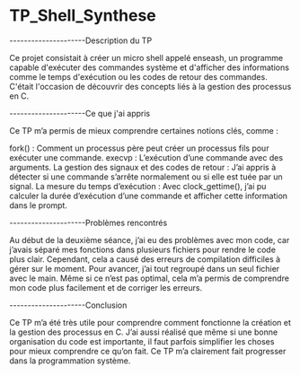 # TP_Shell_Synthese
---------------------Description du TP

Ce projet consistait à créer un micro shell appelé enseash, un programme capable d'exécuter des commandes système et d'afficher des informations comme le temps d'exécution ou les codes de retour des commandes. C'était l'occasion de découvrir des concepts liés à la gestion des processus en C.

---------------------Ce que j'ai appris

Ce TP m’a permis de mieux comprendre certaines notions clés, comme :

fork() : Comment un processus père peut créer un processus fils pour exécuter une commande.
execvp : L’exécution d’une commande avec des arguments.
La gestion des signaux et des codes de retour : J’ai appris à détecter si une commande s’arrête normalement ou si elle est tuée par un signal.
La mesure du temps d’exécution : Avec clock_gettime(), j’ai pu calculer la durée d’exécution d’une commande et afficher cette information dans le prompt.

---------------------Problèmes rencontrés

Au début de la deuxième séance, j’ai eu des problèmes avec mon code, car j’avais séparé mes fonctions dans plusieurs fichiers pour rendre le code plus clair. Cependant, cela a causé des erreurs de compilation difficiles à gérer sur le moment. Pour avancer, j’ai tout regroupé dans un seul fichier avec le main. Même si ce n’est pas optimal, cela m’a permis de comprendre mon code plus facilement et de corriger les erreurs.

---------------------Conclusion

Ce TP m’a été très utile pour comprendre comment fonctionne la création et la gestion des processus en C. J’ai aussi réalisé que même si une bonne organisation du code est importante, il faut parfois simplifier les choses pour mieux comprendre ce qu’on fait. Ce TP m’a clairement fait progresser dans la programmation système.
